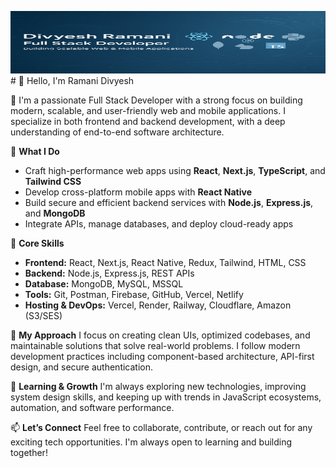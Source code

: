 <img src="./assets/ChatGPT Image Jul 23, 2025, 10_12_59 AM.png" alt="banner" width="100%" height="100px" /># 👋 Hello, I'm Ramani Divyesh

🚀 I'm a passionate Full Stack Developer with a strong focus on building modern, scalable, and user-friendly web and mobile applications. I specialize in both frontend and backend development, with a deep understanding of end-to-end software architecture.

💼 **What I Do**
- Craft high-performance web apps using **React**, **Next.js**, **TypeScript**, and **Tailwind CSS**
- Develop cross-platform mobile apps with **React Native**
- Build secure and efficient backend services with **Node.js**, **Express.js**, and **MongoDB**
- Integrate APIs, manage databases, and deploy cloud-ready apps

🧠 **Core Skills**
- **Frontend:** React, Next.js, React Native, Redux, Tailwind, HTML, CSS
- **Backend:** Node.js, Express.js, REST APIs
- **Database:** MongoDB, MySQL, MSSQL
- **Tools:** Git, Postman, Firebase, GitHub, Vercel, Netlify
- **Hosting & DevOps:** Vercel, Render, Railway, Cloudflare, Amazon (S3/SES)

🎯 **My Approach**
I focus on creating clean UIs, optimized codebases, and maintainable solutions that solve real-world problems. I follow modern development practices including component-based architecture, API-first design, and secure authentication.

🌱 **Learning & Growth**
I'm always exploring new technologies, improving system design skills, and keeping up with trends in JavaScript ecosystems, automation, and software performance.

📫 **Let’s Connect**
Feel free to collaborate, contribute, or reach out for any exciting tech opportunities. I'm always open to learning and building together!
